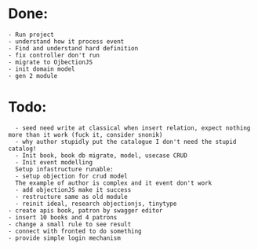 # Done:
    - Run project
    - understand how it process event
    - Find and understand hard definition
    - fix controller don't run
    - migrate to OjbectionJS
    - init domain model  
    - gen 2 module
# Todo:
      - seed need write at classical when insert relation, expect nothing more than it work (fuck it, consider snonik)
      - why author stupidly put the catalogue I don't need the stupid catalog!
      - Init book, book db migrate, model, usecase CRUD
      - Init event modelling
      Setup infastructure runable:
      - setup objection for crud model
      The example of author is complex and it event don't work
      - add objectionJS make it success
      - restructure same as old module
      - reinit ideal, research objectionjs, tinytype
    - create apis book, patron by swagger editor
    - insert 10 books and 4 patrons 
    - change a small rule to see result
    - connect with fronted to do something
    - provide simple login mechanism
